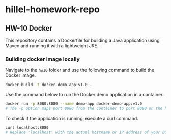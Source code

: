 # hillel-homework-repo

## HW-10 Docker

This repository contains a Dockerfile for building a Java application using Maven and running it with a lightweight JRE.

### Building docker image locally

Navigate to the `hw10` folder and use the following command to build the Docker image.

```bash
docker build -t docker-demo-app:v1.0 .
```

Use the command below to run the Docker demo application in a container.

```bash
docker run -p 8080:8080 --name demo-app docker-demo-app:v1.0
# The -p option maps port 8080 from the container to port 8080 on the host.
```

To check if the application is running, execute a curl command.

```bash
curl localhost:8080
# Replace 'localhost' with the actual hostname or IP address of your Docker host.
```
